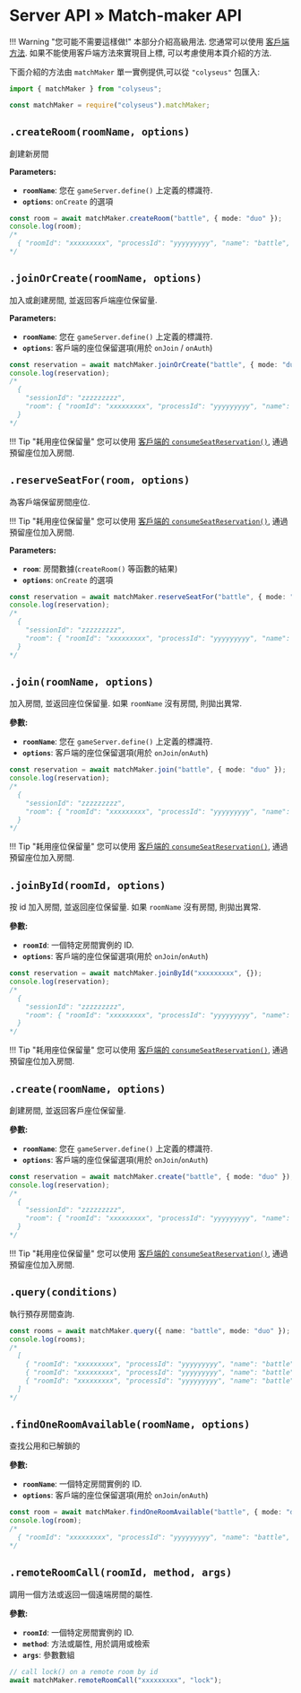 # Server API &raquo; Match-maker API

!!! Warning "您可能不需要這樣做!"
    本部分介紹高級用法. 您通常可以使用 [客戶端方法](/client/client/#methods). 如果不能使用客戶端方法來實現目上標, 可以考慮使用本頁介紹的方法.

下面介紹的方法由 `matchMaker` 單一實例提供,可以從 `"colyseus"` 包匯入:

```typescript fct_label="TypeScript"
import { matchMaker } from "colyseus";
```

```javascript fct_label="JavaScript"
const matchMaker = require("colyseus").matchMaker;
```

## `.createRoom(roomName, options)`
創建新房間

**Parameters:**

- **`roomName`**: 您在 `gameServer.define()` 上定義的標識符.
- **`options`**: `onCreate` 的選項

```typescript
const room = await matchMaker.createRoom("battle", { mode: "duo" });
console.log(room);
/*
  { "roomId": "xxxxxxxxx", "processId": "yyyyyyyyy", "name": "battle", "locked": false }
*/
```

## `.joinOrCreate(roomName, options)`

加入或創建房間, 並返回客戶端座位保留量.

**Parameters:**

- **`roomName`**: 您在 `gameServer.define()` 上定義的標識符.
- **`options`**: 客戶端的座位保留選項(用於 `onJoin` / `onAuth`)

```typescript
const reservation = await matchMaker.joinOrCreate("battle", { mode: "duo" });
console.log(reservation);
/*
  {
    "sessionId": "zzzzzzzzz",
    "room": { "roomId": "xxxxxxxxx", "processId": "yyyyyyyyy", "name": "battle", "locked": false }
  }
*/
```

!!! Tip "耗用座位保留量"
    您可以使用 [客戶端的 `consumeSeatReservation()`](/client/client/#consumeseatreservation-reservation), 通過預留座位加入房間.

## `.reserveSeatFor(room, options)`
為客戶端保留房間座位.

!!! Tip "耗用座位保留量"
    您可以使用 [客戶端的 `consumeSeatReservation()`](/client/client/#consumeseatreservation-reservation), 通過預留座位加入房間.

**Parameters:**

- **`room`**: 房間數據(`createRoom()` 等函數的結果)
- **`options`**: `onCreate` 的選項

```typescript
const reservation = await matchMaker.reserveSeatFor("battle", { mode: "duo" });
console.log(reservation);
/*
  {
    "sessionId": "zzzzzzzzz",
    "room": { "roomId": "xxxxxxxxx", "processId": "yyyyyyyyy", "name": "battle", "locked": false }
  }
*/
```

## `.join(roomName, options)`
加入房間, 並返回座位保留量. 如果 `roomName` 沒有房間, 則拋出異常.

**參數:**

- **`roomName`**: 您在 `gameServer.define()` 上定義的標識符.
- **`options`**: 客戶端的座位保留選項(用於 `onJoin`/`onAuth`)

```typescript
const reservation = await matchMaker.join("battle", { mode: "duo" });
console.log(reservation);
/*
  {
    "sessionId": "zzzzzzzzz",
    "room": { "roomId": "xxxxxxxxx", "processId": "yyyyyyyyy", "name": "battle", "locked": false }
  }
*/
```

!!! Tip "耗用座位保留量"
    您可以使用 [客戶端的 `consumeSeatReservation()`](/client/client/#consumeseatreservation-reservation), 通過預留座位加入房間.

## `.joinById(roomId, options)`
按  id 加入房間, 並返回座位保留量. 如果 `roomName` 沒有房間, 則拋出異常.

**參數:**

- **`roomId`**: 一個特定房間實例的 ID.
- **`options`**: 客戶端的座位保留選項(用於 `onJoin`/`onAuth`)

```typescript
const reservation = await matchMaker.joinById("xxxxxxxxx", {});
console.log(reservation);
/*
  {
    "sessionId": "zzzzzzzzz",
    "room": { "roomId": "xxxxxxxxx", "processId": "yyyyyyyyy", "name": "battle", "locked": false }
  }
*/
```

!!! Tip "耗用座位保留量"
    您可以使用 [客戶端的 `consumeSeatReservation()`](/client/client/#consumeseatreservation-reservation), 通過預留座位加入房間.

## `.create(roomName, options)`
創建房間, 並返回客戶座位保留量.

**參數:**

- **`roomName`**: 您在 `gameServer.define()` 上定義的標識符.
- **`options`**: 客戶端的座位保留選項(用於 `onJoin`/`onAuth`)

```typescript
const reservation = await matchMaker.create("battle", { mode: "duo" });
console.log(reservation);
/*
  {
    "sessionId": "zzzzzzzzz",
    "room": { "roomId": "xxxxxxxxx", "processId": "yyyyyyyyy", "name": "battle", "locked": false }
  }
*/
```

!!! Tip "耗用座位保留量"
    您可以使用 [客戶端的 `consumeSeatReservation()`](/client/client/#consumeseatreservation-reservation), 通過預留座位加入房間.

## `.query(conditions)`
執行預存房間查詢.

```typescript
const rooms = await matchMaker.query({ name: "battle", mode: "duo" });
console.log(rooms);
/*
  [
    { "roomId": "xxxxxxxxx", "processId": "yyyyyyyyy", "name": "battle", "locked": false },
    { "roomId": "xxxxxxxxx", "processId": "yyyyyyyyy", "name": "battle", "locked": false },
    { "roomId": "xxxxxxxxx", "processId": "yyyyyyyyy", "name": "battle", "locked": false }
  ]
*/
```

## `.findOneRoomAvailable(roomName, options)`
查找公用和已解鎖的

**參數:**

- **`roomName`**: 一個特定房間實例的 ID.
- **`options`**: 客戶端的座位保留選項(用於 `onJoin`/`onAuth`)

```typescript
const room = await matchMaker.findOneRoomAvailable("battle", { mode: "duo" });
console.log(room);
/*
  { "roomId": "xxxxxxxxx", "processId": "yyyyyyyyy", "name": "battle", "locked": false }
*/
```

## `.remoteRoomCall(roomId, method, args)`
調用一個方法或返回一個遠端房間的屬性.

**參數:**

- **`roomId`**: 一個特定房間實例的 ID.
- **`method`**: 方法或屬性, 用於調用或檢索
- **`args`**: 參數數組

```typescript
// call lock() on a remote room by id
await matchMaker.remoteRoomCall("xxxxxxxxx", "lock");
```

